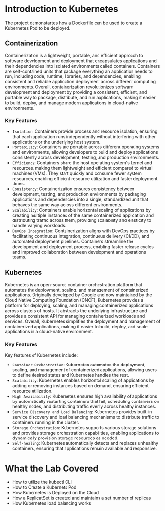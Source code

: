 # Introduction to Kubernetes

The project demonstartes how a Dockerfile can be used to create a Kubernetes Pod to be deployed. 

## Containerization

Containerization is a lightweight, portable, and efficient approach to software development and deployment that encapsulates applications and their dependencies into isolated environments called containers. Containers are self-contained units that package everything an application needs to run, including code, runtime, libraries, and dependencies, enabling consistent and reliable application deployment across different computing environments. Overall, containerization revolutionizes software development and deployment by providing a consistent, efficient, and portable way to package, distribute, and run applications, making it easier to build, deploy, and manage modern applications in cloud-native environments.

### Key Features
- `Isolation`: Containers provide process and resource isolation, ensuring that each application runs independently without interfering with other applications or the underlying host system.
- `Portability`: Containers are portable across different operating systems and environments, allowing developers to build and deploy applications consistently across development, testing, and production environments.
- `Efficiency`: Containers share the host operating system's kernel and resources, making them lightweight and efficient compared to virtual machines (VMs). They start quickly and consume fewer system resources, enabling efficient resource utilization and faster deployment times.
- `Consistency`: Containerization ensures consistency between development, testing, and production environments by packaging applications and dependencies into a single, standardized unit that behaves the same way across different environments.
- `Scalability`: Containers enable horizontal scaling of applications by creating multiple instances of the same containerized application and distributing traffic across them, providing scalability and elasticity to handle varying workloads.
- `DevOps Integration`: Containerization aligns with DevOps practices by facilitating continuous integration, continuous delivery (CI/CD), and automated deployment pipelines. Containers streamline the development and deployment process, enabling faster release cycles and improved collaboration between development and operations teams.
  
## Kubernetes

Kubernetes is an open-source container orchestration platform that automates the deployment, scaling, and management of containerized applications. Originally developed by Google and now maintained by the Cloud Native Computing Foundation (CNCF), Kubernetes provides a platform for deploying, scaling, and managing containerized applications across clusters of hosts. It abstracts the underlying infrastructure and provides a consistent API for managing containerized workloads and services. Overall, Kubernetes simplifies the deployment and management of containerized applications, making it easier to build, deploy, and scale applications in a cloud-native environment.

### Key Features

Key features of Kubernetes include:
- `Container Orchestration`: Kubernetes automates the deployment, scaling, and management of containerized applications, allowing users to define desired states and Kubernetes handles the rest.
- `Scalability`: Kubernetes enables horizontal scaling of applications by adding or removing instances based on demand, ensuring efficient resource utilization.
- `High Availability`: Kubernetes ensures high availability of applications by automatically restarting containers that fail, scheduling containers on healthy nodes, and distributing traffic evenly across healthy instances.
- `Service Discovery and Load Balancing`: Kubernetes provides built-in service discovery and load balancing mechanisms to distribute traffic to containers running in the cluster.
- `Storage Orchestration`: Kubernetes supports various storage solutions and provides storage orchestration capabilities, enabling applications to dynamically provision storage resources as needed.
- `Self-healing`: Kubernetes automatically detects and replaces unhealthy containers, ensuring that applications remain available and responsive.

# What the Lab Covered

- How to utilize the kubectl CLI
- How to Create a Kubernets Pod
- How Kubernetes is Deployed on the Cloud
- How a ReplicatSet is created and maintains a set number of replicas
- How Kubernetes load balancing works
